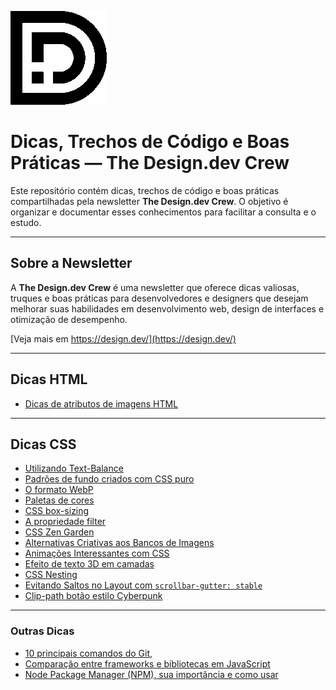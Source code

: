 ![logo design.dev](design-dev-logo2.png)

# Dicas, Trechos de Código e Boas Práticas — The Design.dev Crew


Este repositório contém dicas, trechos de código e boas práticas compartilhadas pela newsletter **The Design.dev Crew**. O objetivo é organizar e documentar esses conhecimentos para facilitar a consulta e o estudo.

---

## **Sobre a Newsletter**
A **The Design.dev Crew** é uma newsletter que oferece dicas valiosas, truques e boas práticas para desenvolvedores e designers que desejam melhorar suas habilidades em desenvolvimento web, design de interfaces e otimização de desempenho.

[Veja mais em https://design.dev/](https://design.dev/)

---

## Dicas HTML

- [Dicas de atributos de imagens HTML](atributos-para-carregamentos-de-imagens.md)


---

## Dicas CSS

- [Utilizando Text-Balance](text-balance.md)
- [Padrões de fundo criados com CSS puro](padroes-css.md)
- [O formato WebP](webp.md)
- [Paletas de cores](temas.md)
- [CSS box-sizing](box-sizing.md)
- [A propriedade filter](filter.md)
- [CSS Zen Garden](zengarden.md)
- [Alternativas Criativas aos Bancos de Imagens](banco-imagens.md)
- [Animações Interessantes com CSS](animacao.md)
- [Efeito de texto 3D em camadas](camadas.md)
- [CSS Nesting](css-nesting.md)
- [Evitando Saltos no Layout com `scrollbar-gutter: stable`](scrollbar-gutter.md)
- [Clip-path botão estilo Cyberpunk](clippath.md)


---

### Outras Dicas

- [10 principais comandos do Git,](comandos-git.md)
- [Comparação entre frameworks e bibliotecas em JavaScript](comparacao.md)
- [Node Package Manager (NPM), sua importância e como usar](node.md)

